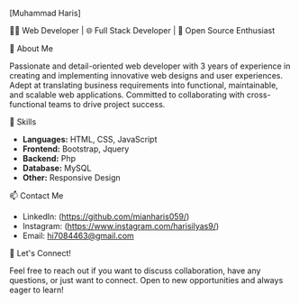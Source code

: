 [Muhammad Haris]

👨‍💻 Web Developer | 🌐 Full Stack Developer | 🚀 Open Source Enthusiast

📌 About Me

Passionate and detail-oriented web developer with 3 years of experience in creating and implementing innovative web designs and user experiences. Adept at translating business requirements into functional, maintainable, and scalable web applications. Committed to collaborating with cross-functional teams to drive project success.

💼 Skills

- **Languages:** HTML, CSS, JavaScript
- **Frontend:** Bootstrap, Jquery
- **Backend:** Php
- **Database:** MySQL
- **Other:** Responsive Design

📫 Contact Me

- LinkedIn: (https://github.com/mianharis059/)
- Instagram: (https://www.instagram.com/harisilyas9/)
- Email: hi7084463@gmail.com

🤝 Let's Connect!

Feel free to reach out if you want to discuss collaboration, have any questions, or just want to connect. Open to new opportunities and always eager to learn!

<!---
mianharis059/mianharis059 is a ✨ special ✨ repository because its `README.md` (this file) appears on your GitHub profile.
You can click the Preview link to take a look at your changes.
--->
